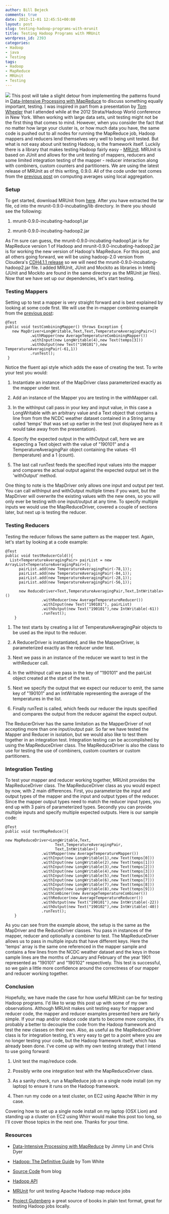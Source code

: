 ```yaml
---
author: Bill Bejeck
comments: true
date: 2012-11-01 12:45:51+00:00
layout: post
slug: testing-hadoop-programs-with-mrunit
title: Testing Hadoop Programs with MRUnit
wordpress_id: 2393
categories:
- Hadoop
- java
- Testing
tags:
- Hadoop
- MapReduce
- MRUnit
- Testing
---
```


<img class="left" src="../assets/images/hadoop-logo.jpeg" />  This post will take a slight detour from implementing the patterns found in [Data-Intensive Processing with MapReduce](http://www.amazon.com/Data-Intensive-Processing-MapReduce-Synthesis-Technologies/dp/1608453421) to discuss something equally important, testing. I was inspired in part from a presentation by [Tom Wheeler](http://www.tomwheeler.com/) that I attended while at the 2012 Strata/Hadoop World conference in New York.  When working with large data sets, unit testing might not be the first thing that comes to mind.  However, when you consider the fact that no matter how large your cluster is, or how much data you have, the same code is pushed out to all nodes for running the MapReduce job, Hadoop mappers and reducers lend themselves very well to being unit tested.  But what is not easy about unit testing Hadoop, is the framework itself.  Luckily there is a library that makes testing Hadoop fairly easy - [MRUnit](http://mrunit.apache.org/).  MRUnit is based on JUnit and allows for the unit testing of mappers, reducers and some limited integration testing of the mapper - reducer interaction along with combiners, custom counters and partitioners.  We are using the latest release of MRUnit as of this writing, 0.9.0. All of the code under test comes from the [previous post](http://codingjunkie.net/text-processing-with-mapreduce-part-2/) on computing averages using local aggregation.
<!--more-->

### Setup


To get started, download MRUnit from [here](http://mrunit.apache.org/general/downloads.html). After you have extracted the tar file, cd into the mrunit-0.9.0-incubating/lib directory.  In there you should see the following:




  1. mrunit-0.9.0-incubating-hadoop1.jar


  2. mrunit-0.9.0-incubating-hadoop2.jar


As I'm sure can guess, the mrunit-0.9.0-incubating-hadoop1.jar is for MapReduce version 1 of Hadoop and mrunit-0.9.0-incubating-hadoop2.jar is for working the new version of Hadoop's MapReduce.  For this post, and all others going forward, we will be using hadoop-2.0 version from Cloudera's [CDH4.1.1 release](https://ccp.cloudera.com/display/SUPPORT/CDH4+Downloadable+Tarballs) so we will need the mrunit-0.9.0-incubating-hadoop2.jar file.  I added MRUnit, JUnit and Mockito as libraries in Intellij (JUnit and Mockito are found in the same directory as the MRUnit jar files).  Now that we have set up our dependencies, let's start testing.


### Testing Mappers


Setting up to test a mapper is very straight forward and is best explained by looking at some code first.  We will use the in-mapper combining example from the [previous post](http://codingjunkie.net/text-processing-with-mapreduce-part-2/):

    
    
    @Test
    public void testCombiningMapper() throws Exception {
       new MapDriver<LongWritable,Text,Text,TemperatureAveragingPair>()
               .withMapper(new AverageTemperatureCombiningMapper())
               .withInput(new LongWritable(4),new Text(temps[3]))
               .withOutput(new Text("190101"),new TemperatureAveragingPair(-61,1))
               .runTest();
     }
    


Notice the fluent api style which adds the ease of creating the test.  To write your test you would:




  1. Instantiate an instance of the MapDriver class parameterized exactly as the mapper under test.


  2. Add an instance of the Mapper you are testing in the withMapper call.


  3. In the withInput call pass in your key and input value, in this case a LongWritable with an arbitrary value and a Text object that contains a line from from the NCDC weather dataset contained in a String array called 'temps' that was set up earlier in the test (not displayed here as it would take away from the presentation).


  4. Specify the expected output in the withOutput call, here we are expecting a Text object with the value of "190101" and a TemperatureAveragingPair object containing the values -61 (temperature) and a 1 (count).


  5. The last call runTest feeds the specified input values into the mapper and compares the actual output against the expected output set in the 'withOutput' method.


One thing to note is the MapDriver only allows one input and output per test.  You can call withInput and withOutput multiple times if you want, but the MapDriver will overwrite the existing values with the new ones, so you will only ever be testing with one input/output at any time. To specify multiple inputs we would use the MapReduceDriver, covered a couple of sections later, but next up is testing the reducer. 


### Testing Reducers


Testing the reducer follows the same pattern as the mapper test. Again, let's start by looking at a code example:

    
    
    @Test
    public void testReducerCold(){
      List<TemperatureAveragingPair> pairList = new ArrayList<TemperatureAveragingPair>();
          pairList.add(new TemperatureAveragingPair(-78,1));
          pairList.add(new TemperatureAveragingPair(-84,1));
          pairList.add(new TemperatureAveragingPair(-28,1));
          pairList.add(new TemperatureAveragingPair(-56,1));
    
          new ReduceDriver<Text,TemperatureAveragingPair,Text,IntWritable>()
                    .withReducer(new AverageTemperatureReducer())
                    .withInput(new Text("190101"), pairList)
                    .withOutput(new Text("190101"),new IntWritable(-61))
                    .runTest();
        }
    






  1. The test starts by creating a list of TemperatureAveragingPair objects to be used as the input to the reducer.


  2. A ReducerDriver is instantiated, and like the MapperDriver, is parameterized exactly as the reducer under test.


  3. Next we pass in an instance of the reducer we want to test in the withReducer call.


  4. In the withInput call we pass in the key of "190101" and the pairList object created at the start of the test.


  5. Next we specify the output that we expect our reducer to emit, the same key of "190101" and an IntWritable representing the average of the temperatures in the list.


  6. Finally runTest is called, which feeds our reducer the inputs specified and compares the output from the reducer against the expect output.


The ReducerDriver has the same limitation as the MapperDriver of not accepting more than one input/output pair. So far we have tested the Mapper and Reducer in isolation, but we would also like to test them together in an integration test.  Integration testing can be accomplished by using the MapReduceDriver class.  The MapReduceDriver is also the class to use for testing the use of combiners, custom counters or custom partitioners.


### Integration Testing


To test your mapper and reducer working together, MRUnit provides the MapReduceDriver class.  The MapReduceDriver class as you would expect by now, with 2 main differences.  First, you parameterize the input and output types of the mapper and the input and output types of the reducer.  Since the mapper output types need to match the reducer input types, you end up with 3 pairs of parameterized types.  Secondly you can provide multiple inputs and specify multiple expected outputs.  Here is our sample code:

    
    
    @Test
    public void testMapReduce(){
    
    new MapReduceDriver<LongWritable,Text,
                          Text,TemperatureAveragingPair,
                          Text,IntWritable>()
                    .withMapper(new AverageTemperatureMapper())
                    .withInput(new LongWritable(1),new Text(temps[0]))
                    .withInput(new LongWritable(2),new Text(temps[1]))
                    .withInput(new LongWritable(3),new Text(temps[2]))
                    .withInput(new LongWritable(4),new Text(temps[3]))
                    .withInput(new LongWritable(5),new Text(temps[6]))
                    .withInput(new LongWritable(6),new Text(temps[7]))
                    .withInput(new LongWritable(7),new Text(temps[8]))
                    .withInput(new LongWritable(8),new Text(temps[9]))
                    .withCombiner(new AverageTemperatureCombiner())
                    .withReducer(new AverageTemperatureReducer())
                    .withOutput(new Text("190101"),new IntWritable(-22))
                    .withOutput(new Text("190102"),new IntWritable(-40))
                    .runTest();
        }
    
    


As you can see from the example above, the setup is the same as the MapDriver and the ReduceDriver classes. You pass in instances of the mapper, reducer and optionally a combiner to test.  The MapReduceDriver allows us to pass in multiple inputs that have different keys.  Here the 'temps' array is the same one referenced in the mapper sample and contains a few lines from the NCDC weather dataset and the keys in those sample lines are the months of January and February of the year 1901 represented as "190101" and "190102" respectively.  This test is successful, so we gain a little more confidence around the correctness of our mapper and reducer working together.


### Conclusion


Hopefully, we have made the case for how useful MRUnit can be for testing Hadoop programs. I'd like to wrap this post up with some of my own observations. Although MRUnit makes unit testing easy for mapper and reducer code, the mapper and reducer examples presented here are fairly simple.  If your map and/or reduce code starts to become more complex, it's probably a better to decouple the code from the Hadoop framework and test the new classes on their own. Also, as useful as the MapReduceDriver class is for integration testing, it's very easy to get to a point where you are no longer testing your code, but the Hadoop framework itself, which has already been done.  I've come up with my own testing strategy that I intend to use going forward:




  1. Unit test the map/reduce code.


  2. Possibly write one integration test with the MapReduceDriver class.


  3. As a sanity check, run a MapReduce job on a single node install (on my laptop) to ensure it runs on the Hadoop framework.


  4. Then run my code on a test cluster, on EC2 using Apache Whirr in my case.


Covering how to set up a single node install on my laptop (OSX Lion) and standing up a cluster on EC2 using Whirr would make this post too long, so I'll cover those topics in the next one.  Thanks for your time.


### Resources






  * [Data-Intensive Processing with MapReduce](http://www.amazon.com/Data-Intensive-Processing-MapReduce-Synthesis-Technologies/dp/1608453421) by Jimmy Lin and Chris Dyer


  * [Hadoop: The Definitive Guide](http://www.amazon.com/Hadoop-Definitive-Guide-Tom-White/dp/1449311520/ref=tmm_pap_title_0?ie=UTF8&qid=1347589052&sr=1-1) by Tom White


  * [Source Code](https://github.com/bbejeck/hadoop-algorithms) from blog


  * [Hadoop API](http://hadoop.apache.org/docs/r0.20.2/api/index.html)


  * [MRUnit](http://mrunit.apache.org/) for unit testing Apache Hadoop map reduce jobs


  * [Project Gutenberg](http://www.gutenberg.org/) a great source of books in plain text format, great for testing Hadoop jobs locally.


